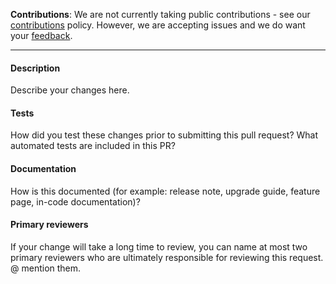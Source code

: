 
**Contributions**: We are not currently taking public contributions - see our [contributions](../CONTRIBUTING.md) policy. However, we are accepting issues and we do want your [feedback](../README.md#give-us-feedback).

-------

#### Description
Describe your changes here.
#### Tests
How did you test these changes prior to submitting this pull request?
What automated tests are included in this PR?
#### Documentation
How is this documented (for example: release note, upgrade guide, feature page, in-code documentation)?
#### Primary reviewers
If your change will take a long time to review, you can name at most two primary reviewers who are ultimately responsible for reviewing this request. @ mention them.